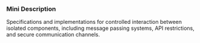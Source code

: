 ### Mini Description

Specifications and implementations for controlled interaction between isolated components, including message passing systems, API restrictions, and secure communication channels.
